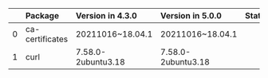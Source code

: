 <!-- markdown-link-check-disable -->

|    | Package         | Version in 4.3.0   | Version in 5.0.0   | Status   |
|---:|:----------------|:-------------------|:-------------------|:---------|
|  0 | ca-certificates | 20211016~18.04.1   | 20211016~18.04.1   |          |
|  1 | curl            | 7.58.0-2ubuntu3.18 | 7.58.0-2ubuntu3.18 |          |
